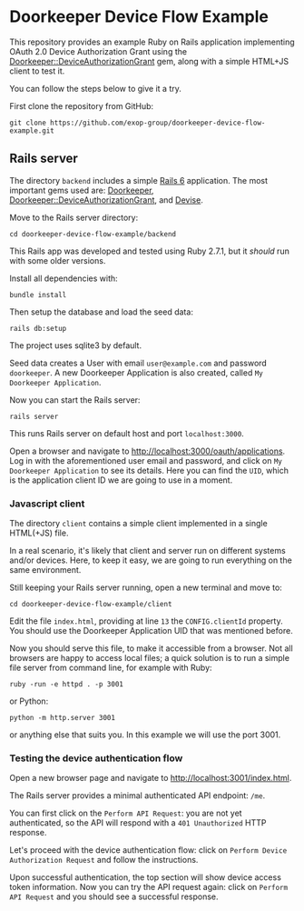 # Doorkeeper Device Flow Example

This repository provides an example Ruby on Rails application implementing
OAuth 2.0 Device Authorization Grant using the [Doorkeeper::DeviceAuthorizationGrant](https://github.com/exop-group/doorkeeper-device_authorization_grant)
gem, along with a simple HTML+JS client to test it.

You can follow the steps below to give it a try.

First clone the repository from GitHub:

```
git clone https://github.com/exop-group/doorkeeper-device-flow-example.git
```

## Rails server

The directory `backend` includes a simple [Rails 6](https://rubyonrails.org/) application.
The most important gems used are:
[Doorkeeper](https://github.com/doorkeeper-gem/doorkeeper),
[Doorkeeper::DeviceAuthorizationGrant](https://github.com/exop-group/doorkeeper-device_authorization_grant),
and [Devise](https://github.com/plataformatec/devise).

Move to the Rails server directory:

```
cd doorkeeper-device-flow-example/backend
```

This Rails app was developed and tested using Ruby 2.7.1, but it _should_ run with some older versions.

Install all dependencies with:

```
bundle install
```

Then setup the database and load the seed data:

```
rails db:setup
```

The project uses sqlite3 by default.

Seed data creates a User with email `user@example.com` and password `doorkeeper`.
A new Doorkeeper Application is also created, called `My Doorkeeper Application`.

Now you can start the Rails server:

```
rails server
```

This runs Rails server on default host and port `localhost:3000`.

Open a browser and navigate to [http://localhost:3000/oauth/applications](http://localhost:3000/oauth/applications).
Log in with the aforementioned user email and password, and click on
`My Doorkeeper Application` to see its details. Here you can find
the `UID`, which is the application client ID we are going to use
in a moment.

### Javascript client

The directory `client` contains a simple client implemented in a single HTML(+JS) file.

In a real scenario, it's likely that client and server run on different systems and/or
devices. Here, to keep it easy, we are going to run everything on the same environment.

Still keeping your Rails server running, open a new terminal and move to:

```
cd doorkeeper-device-flow-example/client
```

Edit the file `index.html`, providing at line `13` the `CONFIG.clientId` property.
You should use the Doorkeeper Application UID that was mentioned before.

Now you should serve this file, to make it accessible from a browser.
Not all browsers are happy to access local files; a quick solution is to
run a simple file server from command line, for example with Ruby:

```
ruby -run -e httpd . -p 3001
```

or Python:

```
python -m http.server 3001
```

or anything else that suits you. In this example we will use the port 3001.

### Testing the device authentication flow

Open a new browser page and navigate to [http://localhost:3001/index.html](http://localhost:3001/index.html).

The Rails server provides a minimal authenticated API endpoint: `/me`.

You can first click on the `Perform API Request`: you are not yet authenticated, so
the API will respond with a `401 Unauthorized` HTTP response.

Let's proceed with the device authentication flow: click on `Perform Device Authorization Request`
and follow the instructions.

Upon successful authentication, the top section will show device access token information.
Now you can try the API request again: click on `Perform API Request` and you should see
a successful response.
